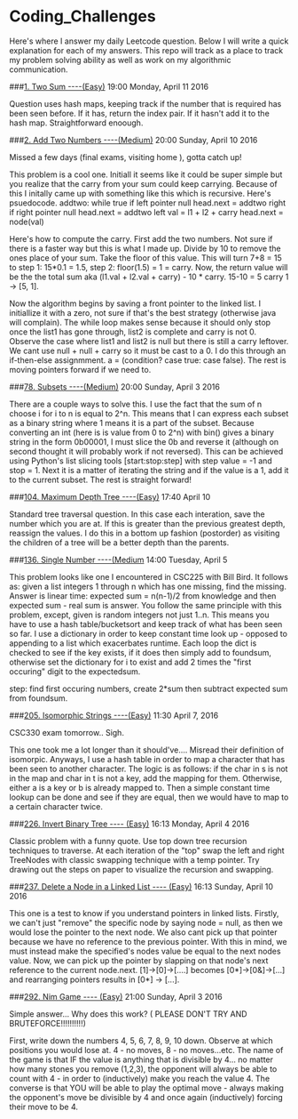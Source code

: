 # Coding_Challenges
Here's where I answer my daily Leetcode question. Below I will write a quick explanation for each of my answers. This repo will track as a place to track my problem solving ability as well as work on my algorithmic communication.

###[1. Two Sum ----(Easy)](https://leetcode.com/problems/two-sum/) 19:00 Monday, April 11 2016

Question uses hash maps, keeping track if the number that is required has been seen before. If it has, return the index pair. If it hasn't add it to the hash map. Straightforward enoough.

###[2. Add Two Numbers ----(Medium)](https://leetcode.com/problems/add-two-numbers) 20:00 Sunday, April 10 2016

Missed a few days (final exams, visiting home ), gotta catch up!

This problem is a cool one. Initiall it seems like it could be super simple but you realize that the carry from your sum could keep carrying. Because of this I initally came up with something like this which is recursive. Here's psuedocode.
		addtwo:
			while true
				if left pointer null
					head.next = addtwo right
				if right pointer null
					head.next = addtwo left
				val = l1 + l2 + carry
				head.next = node(val)


Here's how to compute the carry. First add the two numbers. Not sure if there is a faster way but this is what I made up. Divide by 10 to remove the ones place of your sum. Take the floor of this value. This will turn 7+8 = 15 to step 1: 15*0.1 = 1.5, step 2: floor(1.5) = 1 = carry. Now, the return value will be the the total sum aka (l1.val + l2.val + carry) - 10 * carry. 15-10 = 5 carry 1 -> [5, 1].

Now the algorithm begins by saving a front pointer to the linked list. I initiallize it with a zero, not sure if that's the best strategy (otherwise java will complain). The while loop makes sense because it should only stop once the list1 has gone through, list2 is complete and carry is not 0. Observe the case where list1 and list2 is null but there is still a carry leftover. We cant use null + null + carry so it must be cast to a 0. I do this through an if-then-else assignmment.
a = (condition? case true: case false). The rest is moving pointers forward if we need to.

###[78. Subsets ----(Medium)](https://leetcode.com/problems/subsets/) 20:00 Sunday, April 3 2016

	
There are a couple ways to solve this. I use the fact that the sum of n choose i for i to n is equal to 2^n. This means that I can express each subset as a binary string where 1 means it is a part of the subset. Because converting an int (here is is value from 0 to 2^n) with bin() gives a binary string in the form 0b00001, I must slice the 0b and reverse it (although on second thought it will probably work if not reversed). This can be achieved using Python's list slicing tools [start:stop:step] with step value = -1 and stop = 1. Next it is a matter of iterating the string and if the value is a 1, add it to the current subset. The rest is straight forward!

###[104. Maximum Depth Tree ----(Easy)](https://leetcode.com/problems/maximum-depth-of-binary-tree/) 17:40 April 10

Standard tree traversal question. In this case each interation, save the number which you are at. If this is greater than the previous greatest depth, reassign the values. I do this in a bottom up fashion (postorder) as visiting the children of a tree will be a better depth than the parents.





###[136. Single Number ----(Medium](https://leetcode.com/problems/single-number/) 14:00 Tuesday, April 5


This problem looks like one I encountered in CSC225 with Bill Bird. It follows as: given a list integers 1 through n which has one missing, find the missing. Answer is linear time: expected sum = n(n-1)/2 from knowledge and then expected sum - real sum is answer. You follow the same principle with this problem, except, given is random integers not just 1..n. This means you have to use a hash table/bucketsort and keep track of what has been seen so far. I use a dictionary in order to keep constant time look up - opposed to appending to a list which exacerbates runtime. Each loop the dict is checked to see if the key exists, if it does then simply add to foundsum, otherwise set the dictionary for i to exist and add 2 times the "first occuring" digit to the expectedsum.

step: find first occuring numbers, create 2*sum then subtract expected sum from foundsum.

###[205. Isomorphic Strings ----(Easy)](https://leetcode.com/problems/isomorphic-strings/) 11:30 April 7, 2016

CSC330 exam tomorrow.. Sigh. 

This one took me a lot longer than it should've.... Misread their definition of isomorpic. Anyways, I use a hash table in order to map a character that has been seen to another character. The logic is as follows: if the char in s is not in the map and char in t is not a key, add the mapping for them. Otherwise, either a is a key or b is already mapped to. Then a simple constant time lookup can be done and see if they are equal, then we would have to map to a certain character twice.



###[226. Invert Binary Tree ---- (Easy)](https://leetcode.com/problems/invert-binary-tree/) 16:13 Monday, April 4 2016

Classic problem with a funny quote. Use top down tree recursion techniques to traverse. At each iteration of the "top" swap the left and right TreeNodes with classic swapping technique with a temp pointer. Try drawing out the steps on paper to visualize the recursion and swapping.


###[237. Delete a Node in a Linked List ---- (Easy)](https://leetcode.com/problems/delete-node-in-a-linked-list/) 16:13 Sunday, April 10 2016

This one is a test to know if you understand pointers in linked lists. Firstly, we can't just "remove" the specific node by saying node = null, as then we would lose the pointer to the next node. We also cant pick up that pointer because we have no reference to the previous pointer. With this in mind, we must instead make the specified's nodes value be equal to the next nodes value. Now, we can pick up the pointer by slapping on that node's next reference to the current node.next.
[1]->[0]->[....] becomes [0*]->[0&]->[...] and rearranging pointers results in [0*] -> [...].


###[292. Nim Game ---- (Easy)](https://leetcode.com/problems/nim-game/) 21:00 Sunday, April 3 2016
	

Simple answer... Why does this work? ( PLEASE DON'T TRY AND BRUTEFORCE!!!!!!!!!!)


First, write down the numbers 4, 5, 6, 7, 8, 9, 10 down. Observe at which positions you would lose at. 4 - no moves, 8 - no moves...etc. The name of the game is that IF the value is anything that is divisible by 4... no matter how many stones you remove (1,2,3), the opponent will always be able to count with 4 - <your move> in order to (inductively) make you reach the value 4. The converse is that YOU will be able to play the optimal move - always making the opponent's move be divisible by 4 and once again (inductively) forcing their move to be 4.